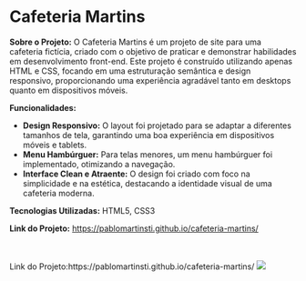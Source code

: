 <h1>Cafeteria Martins</h1>
<p><strong>Sobre o Projeto:</strong> O Cafeteria Martins é um projeto de site para uma cafeteria fictícia, criado com o objetivo de praticar e demonstrar habilidades em desenvolvimento front-end. Este projeto é construído utilizando apenas HTML e CSS, focando em uma estruturação semântica e design responsivo, proporcionando uma experiência agradável tanto em desktops quanto em dispositivos móveis.</p>
<p><strong>Funcionalidades:</strong></p>
<ul>
    <li><strong>Design Responsivo:</strong> O layout foi projetado para se adaptar a diferentes tamanhos de tela, garantindo uma boa experiência em dispositivos móveis e tablets.</li>
    <li><strong>Menu Hambúrguer:</strong> Para telas menores, um menu hambúrguer foi implementado, otimizando a navegação.</li>
    <li><strong>Interface Clean e Atraente:</strong> O design foi criado com foco na simplicidade e na estética, destacando a identidade visual de uma cafeteria moderna.</li>
</ul>
<p><strong>Tecnologias Utilizadas:</strong> HTML5, CSS3</p>
<p><strong>Link do Projeto:</strong> <a href="https://pablomartinsti.github.io/cafeteria-martins/" target="_blank">https://pablomartinsti.github.io/cafeteria-martins/</a></p>


<br>
<br>
Link do Projeto:https://pablomartinsti.github.io/cafeteria-martins/


<img src = "https://github.com/pablomartinsti/cafeteria-martins/blob/main/assets/Apresenta%C3%A7ao.png">
